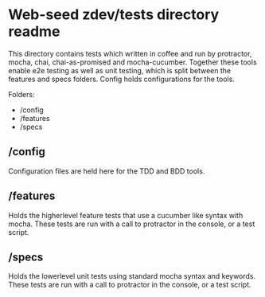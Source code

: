 Web-seed zdev/tests directory readme
=====================================

This directory contains tests which written in coffee and run by protractor,
mocha, chai, chai-as-promised and mocha-cucumber. Together these tools enable
e2e testing as well as unit testing, which is split between the features and
specs folders. Config holds configurations for the tools.

Folders:

* /config
* /features
* /specs

/config
-------
Configuration files are held here for the TDD and BDD tools. 

/features
---------
Holds the higherlevel feature tests that use a cucumber like syntax with mocha.
These tests are run with a call to protractor in the console, or a test script.

/specs
------
Holds the lowerlevel unit tests using standard mocha syntax and keywords. These
tests are run with a call to protractor in the console, or a test script.